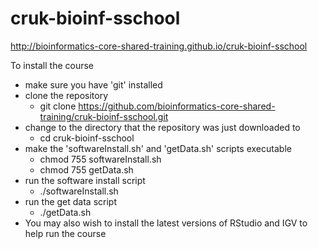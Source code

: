 # cruk-bioinf-sschool
http://bioinformatics-core-shared-training.github.io/cruk-bioinf-sschool


To install the course
- make sure you have 'git' installed
- clone the repository
    + git clone https://github.com/bioinformatics-core-shared-training/cruk-bioinf-sschool.git
- change to the directory that the repository was just downloaded to
    + cd cruk-bioinf-sschool
- make the 'softwareInstall.sh' and 'getData.sh' scripts executable
    + chmod 755 softwareInstall.sh
    + chmod 755 getData.sh
- run the software install script
    + ./softwareInstall.sh
- run the get data script
    + ./getData.sh
- You may also wish to install the latest versions of RStudio and IGV to help run the course
